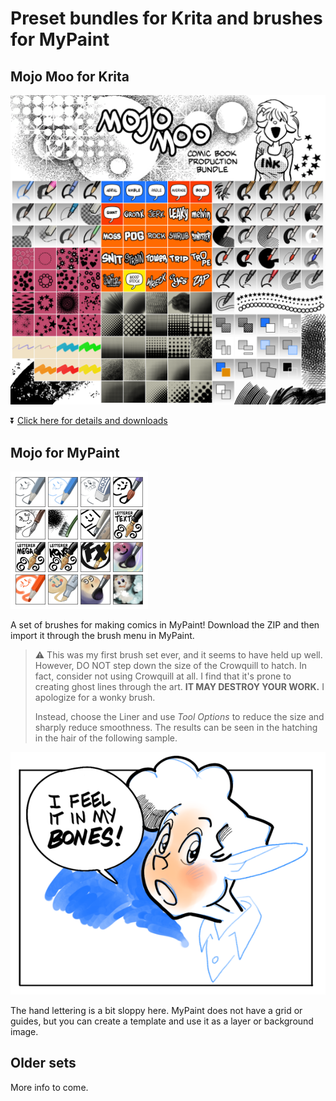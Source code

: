 # Preset bundles for Krita and brushes for MyPaint

## Mojo Moo for Krita

![](img/mass-menu.png)

⏬ [Click here for details and downloads](https://github.com/ink-cow/presets/releases/tag/moo)

## Mojo for MyPaint

![Mojo for MyPaint](img/mp-display.png)

A set of brushes for making comics in MyPaint! Download the ZIP and then import it through the brush menu in MyPaint.

> :warning: This was my first brush set ever, and it seems to have held up well. However, DO NOT step down the size of the Crowquill to hatch. In fact, consider not using Crowquill at all. I find that it's prone to creating ghost lines through the art. **IT MAY DESTROY YOUR WORK.** I apologize for a wonky brush.
>
> Instead, choose the Liner and use *Tool Options* to reduce the size and sharply reduce smoothness. The results can be seen in the hatching in the hair of the following sample.

![Mojo sample](img/mp-sample.png)

The hand lettering is a bit sloppy here. MyPaint does not have a grid or guides, but you can create a template and use it as a layer or background image.




## Older sets

More info to come.

